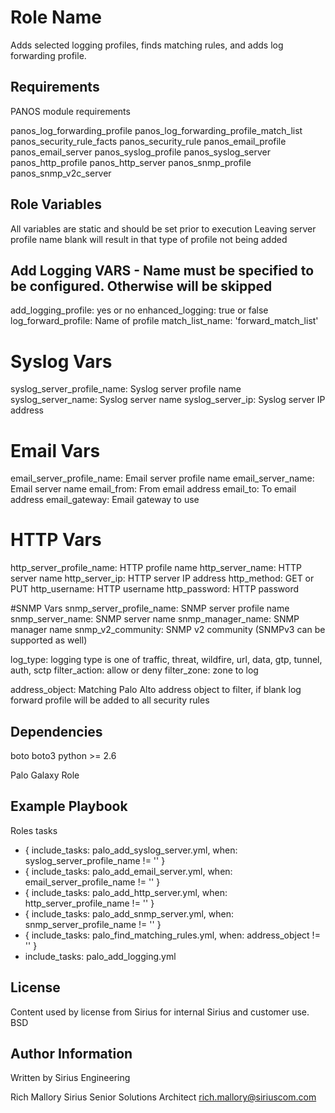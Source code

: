 Role Name
=========

Adds selected logging profiles, finds matching rules, and adds log forwarding profile.

Requirements
------------

PANOS module requirements

panos_log_forwarding_profile
panos_log_forwarding_profile_match_list
panos_security_rule_facts
panos_security_rule
panos_email_profile
panos_email_server
panos_syslog_profile
panos_syslog_server
panos_http_profile
panos_http_server
panos_snmp_profile
panos_snmp_v2c_server


Role Variables
--------------

All variables are static and should be set prior to execution
Leaving server profile name blank will result in that type of profile not being added

## Add Logging VARS - Name must be specified to be configured. Otherwise will be skipped
add_logging_profile: yes or no
enhanced_logging: true or false
log_forward_profile: Name of profile
match_list_name: 'forward_match_list'

# Syslog Vars
syslog_server_profile_name: Syslog server profile name
syslog_server_name: Syslog server name
syslog_server_ip: Syslog server IP address

# Email Vars
email_server_profile_name: Email server profile name
email_server_name: Email server name
email_from: From email address
email_to: To email address
email_gateway: Email gateway to use

# HTTP Vars
http_server_profile_name: HTTP profile name
http_server_name: HTTP server name
http_server_ip: HTTP server IP address
http_method: GET or PUT
http_username: HTTP username
http_password: HTTP password

#SNMP Vars
snmp_server_profile_name: SNMP server profile name
snmp_server_name: SNMP server name
snmp_manager_name: SNMP manager name
snmp_v2_community: SNMP v2 community (SNMPv3 can be supported as well)


log_type: logging type is one of traffic, threat, wildfire, url, data, gtp, tunnel, auth, sctp
filter_action: allow or deny
filter_zone: zone to log

address_object: Matching Palo Alto address object to filter, if blank log forward profile will be added to all security rules


Dependencies
------------

boto
boto3
python >= 2.6

Palo Galaxy Role

Example Playbook
----------------

Roles tasks

- { include_tasks: palo_add_syslog_server.yml, when: syslog_server_profile_name != '' } 
- { include_tasks: palo_add_email_server.yml, when: email_server_profile_name !=  '' }
- { include_tasks: palo_add_http_server.yml, when: http_server_profile_name !=  '' }
- { include_tasks: palo_add_snmp_server.yml, when: snmp_server_profile_name !=  '' } 
- { include_tasks: palo_find_matching_rules.yml, when: address_object !=  '' } 
- include_tasks: palo_add_logging.yml

License
-------

Content used by license from Sirius for internal Sirius and customer use.
BSD

Author Information
------------------

Written by Sirius Engineering

Rich Mallory
Sirius
Senior Solutions Architect
rich.mallory@siriuscom.com
